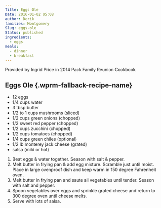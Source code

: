 ```yaml
---
Title: Eggs Ole
Date: 2016-01-02 05:08
author: Derik
families: Montgomery
Slug: eggs-ole
Status: published
ingredients:
  - eggs
meals:
  - dinner
  - breakfast
---
```


Provided by Ingrid Price in 2014 Pack Family Reunion Cookbook <!--WPRM Recipe 196-->

<div class="wprm-fallback-recipe">

Eggs Ole {.wprm-fallback-recipe-name}
--------

<div class="wprm-fallback-recipe-ingredients">

-   12 eggs
-   1/4 cups water
-   3 tbsp butter
-   1/2 to 1 cups mushrooms (sliced)
-   1/2 cups green onions (chopped)
-   1/2 sweet red pepper (chopped)
-   1/2 cups zucchini (chopped)
-   1/2 cups tomatoes (chopped)
-   1/4 cups green chiles (optional)
-   1/2 lb monterey jack cheese (grated)
-   salsa (mild or hot)

</div>

<div class="wprm-fallback-recipe-instructions">

1.  Beat eggs & water together. Season with salt & pepper.
2.  Melt butter in frying pan & add egg mixture. Scramble just until moist. Place in large ovenproof dish and keep warm in 150 degree Fahrenheit oven.
3.  Melt butter in frying pan and saute all vegetables until tender. Season with salt and pepper.
4.  Spoon vegetables over eggs and sprinkle grated cheese and return to 300 degree oven until cheese melts.
5.  Serve with lots of salsa.

</div>

<div class="wprm-fallback-recipe-notes">

</div>

</div>

<!--End WPRM Recipe-->
